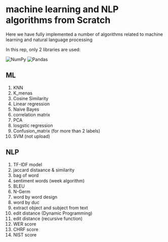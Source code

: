 # machine learning  and NLP algorithms from Scratch

Here we have fully implemented a number of algorithms related to machine learning and natural language processing

In this rep, only 2 libraries are used:

![NumPy](https://img.shields.io/badge/numpy-%23013243.svg?style=for-the-badge&logo=numpy&logoColor=white)
![Pandas](https://img.shields.io/badge/pandas-%23150458.svg?style=for-the-badge&logo=pandas&logoColor=white)

## ML

1.  KNN
2.  K_menas
3.  Cosine Similarity
4.  Linear regression
5.  Naive Bayes
6.  correlation matrix
7.  PCA
8.  losgstic regression
9.  Confusion_matrix (for more than 2 labels)
10.  SVM (not upload)

## NLP

1.  TF-IDF model
2.  jaccard distaance & similarity
3.  bag of word
4.  sentiment words (week algorithm)
5.  BLEU
6.  N-Germ 
8.  word by word design
9.  word by duc
10. extract object and subject from text
11. edit distance (Dynamic Programming)
12. edit distance (recursive function)
13. WER score
14. CHRF score
15. NIST score
